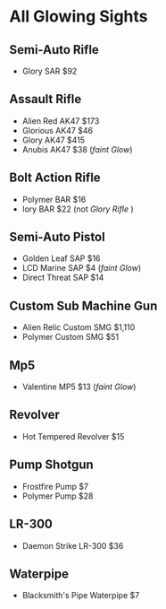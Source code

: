 # All Glowing Sights

## Semi-Auto Rifle

- Glory SAR $92

## Assault Rifle

- Alien Red AK47 $173
- Glorious AK47 $46
- Glory AK47 $415
- Anubis AK47 $38 (*faint Glow*)

## Bolt Action Rifle

- Polymer BAR $16
- lory BAR $22 (not *Glory Rifle* )

## Semi-Auto Pistol

- Golden Leaf SAP $16
- LCD Marine SAP $4 (*faint Glow*)
- Direct Threat SAP $14

## Custom Sub Machine Gun

- Alien Relic Custom SMG $1,110
- Polymer Custom SMG $51

## Mp5

- Valentine MP5 $13 (*faint Glow*)

## Revolver
- Hot Tempered Revolver $15

## Pump Shotgun
- Frostfire Pump $7
- Polymer Pump $28

## LR-300

- Daemon Strike LR-300 $36

## Waterpipe

- Blacksmith's Pipe Waterpipe $7